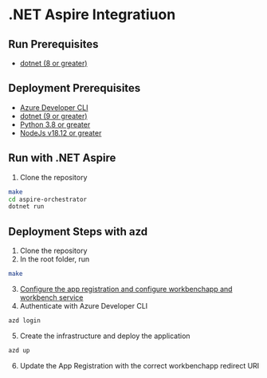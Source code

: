 # .NET Aspire Integratiuon

## Run Prerequisites

- [dotnet (8 or greater)](https://dotnet.microsoft.com/en-us/download)

## Deployment Prerequisites

- [Azure Developer CLI](https://learn.microsoft.com/en-us/azure/developer/azure-developer-cli/install-azd?tabs=winget-windows%2Cbrew-mac%2Cscript-linux)
- [dotnet (9 or greater)](https://dotnet.microsoft.com/en-us/download)
- [Python 3.8 or greater](https://www.python.org/downloads/)
- [NodeJs v18.12 or greater](https://nodejs.org/en/download/)

## Run with .NET Aspire

1. Clone the repository

```bash
make
cd aspire-orchestrator
dotnet run
```

## Deployment Steps with azd

1. Clone the repository
2. In the root folder, run
```bash
make
```
3. [Configure the app registration and configure workbenchapp and workbench service](../docs/CUSTOM_APP_REGISTRATION.md)
4. Authenticate with Azure Developer CLI
```bash
azd login
```
5. Create the infrastructure and deploy the application
```bash
azd up
```
6. Update the App Registration with the correct workbenchapp redirect URI